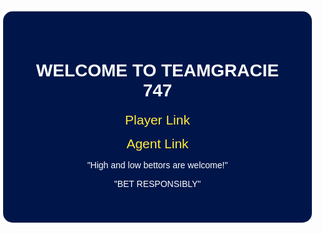 <html lang="en">
<head>
    <meta charset="UTF-8">
    <meta name="viewport" content="width=device-width, initial-scale=1.0">
    <title>#TEAMGRACIE747 Live</title>
    <style>
        body {
            background-image: url('https://imgur.com/gallery/CeMVxy3'); /* Direct link to your background image */
            background-size: auto; /* Set the background size to auto */
            background-position: center; /* Center the image */
            background-repeat: no-repeat; /* Do not repeat the image */
            font-family: Arial, sans-serif;
            margin: 0;
            padding: 0;
            display: flex;
            justify-content: center;
            align-items: center;
            height: 100vh;
            flex-direction: column;
            color: #ffffff; /* Set text color to white for better visibility */
        }
        .container {
            text-align: center;
            background: rgb(0, 22, 74); /* Set the background color to rgb(0, 22, 74) */
            padding: 40px; /* Set the padding inside the border */
            border-radius: 20px; /* Set the border radius to 20px */
            border: 5px solid #ffffff; /* Add a thick border with color #ffffff */
        }
        a {
            color: #ffeb3b; /* Yellow link color */
            text-decoration: none;
            font-size: 1.5em;
        }
        a:hover {
            text-decoration: underline;
        }
        img {
            max-width: 100%;
            height: auto;
            border-radius: 10px; /* Optional: add some rounding to the image corners */
        }
    </style>
</head>
<body>
    <div class="container">
        <h1>WELCOME TO TEAMGRACIE 747</h1>
        <p><a href="https://747-1.live" target="_blank">Player Link</a></p>
        <p><a href="https://agents.747-1.live" target="_blank">Agent Link</a></p>
        <p>"High and low bettors are welcome!"</p>
        <p>"BET RESPONSIBLY"</p>
    </div>
</body>
</html>
